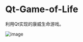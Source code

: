 # Qt-Game-of-Life
利用Qt实现的康威生命游戏。

![image](https://user-images.githubusercontent.com/95012398/183459165-d164f7ae-8bdd-44b6-b580-23cc18451c74.png)
